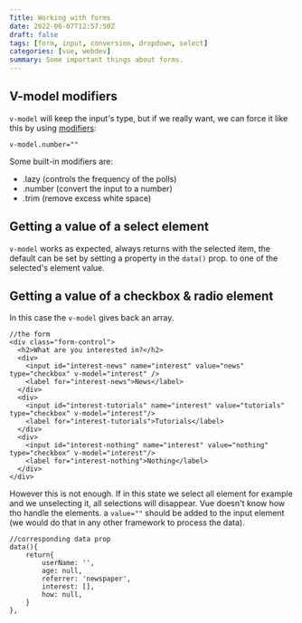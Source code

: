 ```yaml
---
Title: Working with forms 
date: 2022-06-07T12:57:50Z
draft: false
tags: [form, input, conversion, dropdown, select]
categories: [vue, webdev]
summary: Some important things about forms.
---
```

## V-model modifiers
`v-model` will keep the input's type, but if we really want, we can force it like this by using [modifiers](https://vuejs.org/guide/essentials/forms.html#modifiers):

```vue
v-model.number=""
```

Some built-in modifiers are:
* .lazy (controls the frequency of the polls)
* .number (convert the input to a number)
* .trim (remove excess white space)

## Getting a value of a select element
`v-model` works as expected, always returns with the selected item, the default can be set by setting a property in the `data()` prop. to one of the selected's element value.

## Getting a value of a checkbox & radio element
In this case the `v-model` gives back an array.

```vue
//the form
<div class="form-control">
  <h2>What are you interested in?</h2>
  <div>
    <input id="interest-news" name="interest" value="news" type="checkbox" v-model="interest" />
    <label for="interest-news">News</label>
  </div>
  <div>
    <input id="interest-tutorials" name="interest" value="tutorials" type="checkbox" v-model="interest"/>
    <label for="interest-tutorials">Tutorials</label>
  </div>
  <div>
    <input id="interest-nothing" name="interest" value="nothing" type="checkbox" v-model="interest"/>
    <label for="interest-nothing">Nothing</label>
  </div>
</div>
```

However this is not enough. If in this state we select all element for example and we unselecting it, all selections will disappear. Vue doesn't know how tho handle the elements. a `value=""` should be added to the input element (we would do that in any other framework to process the data).

```vue
//corresponding data prop
data(){
    return{
        userName: '',
        age: null,
        referrer: 'newspaper',
        interest: [],
        how: null,
    }
},
```



